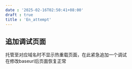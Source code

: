 ```yaml
---
date : '2025-02-16T02:50:41+08:00'
draft : true
title : 'En_attempt'
---
```


## 追加调试页面

托管至对应域名时不显示热重载页面，在此紧急追加一个调试  
在修改baseurl后页面恢复正常
